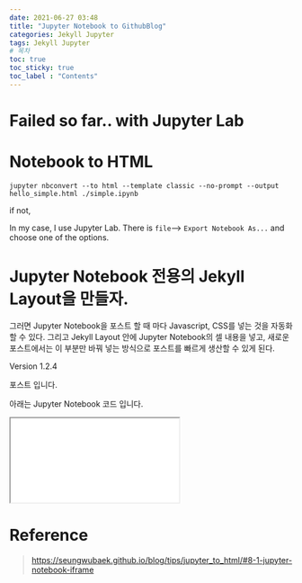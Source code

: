 ```yaml
---
date: 2021-06-27 03:48
title: "Jupyter Notebook to GithubBlog"
categories: Jekyll Jupyter
tags: Jekyll Jupyter
# 목차
toc: true  
toc_sticky: true 
toc_label : "Contents"
---
```


# Failed so far.. with Jupyter Lab


# Notebook to HTML
```
jupyter nbconvert --to html --template classic --no-prompt --output hello_simple.html ./simple.ipynb
```
if not,  

In my case, I use Jupyter Lab. There is `file`--> `Export Notebook As...` and choose one of the options.  

# Jupyter Notebook 전용의 Jekyll Layout을 만들자.
그러면 Jupyter Notebook을 포스트 할 때 마다 Javascript, CSS를 넣는 것을 자동화 할 수 있다. 그리고 Jekyll Layout 안에 Jupyter Notebook의 셀 내용을 넣고, 새로운 포스트에서는 이 부분만 바꿔 넣는 방식으로 포스트를 빠르게 생산할 수 있게 된다.  

Version 1.2.4


포스트 입니다.

아래는 Jupyter Notebook 코드 입니다.

<iframe src="/assets/iframes/jupyter-notebooks/2021-06-27-simple.html/">Jupyter Notebook</iframe>

# Reference
> <https://seungwubaek.github.io/blog/tips/jupyter_to_html/#8-1-jupyter-notebook-iframe>  

